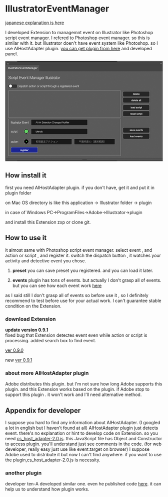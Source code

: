 # IllustratorEventManager

[japanese explanation is here](https://kawano-shuji.com/justdiary/2022/03/08/illustrator-extenion-illustratoreventmanager/)

I developed Extension to managemnt event on Illustrator like Photoshop script event manager.
I refered to Photoshop event manager. so this is similar with it.
but Illustrator doen't have event system like Photoshop.
so I use AIHostAdapter plugin. [you can get plugin from here](https://github.com/Adobe-CEP/CEP-Resources/tree/master/CEP_11.x/AIHostAdapter) and developed panel.

![panel](./readmeImg/panel.jpg)

## How install it

first you need AIHostAdapter plugin.
if you don't have, get it and put it in plugin folder

on Mac OS directory is like this
application -> Illustrator folder -> plugin

in case of Windows
PC->ProgramFiles->Adobe->Illustrator->plugin

and install this Extension zxp or clone git.

## How to use it

it almost same with Photoshop script event manager.
select event , and action or script , and register it.
switch the dispatch button , it watches your activity and detective event you chose.

1. **preset**
you can save preset you registered. and you can load it later.

2. **events**
plugin has tons of events. but actually I don't grasp all of events. but you can see how each event work [here](https://gist.github.com/tokyosheep/b5d6aa71821138c2d788258e0758c821)

as I said still I don't grasp all of events so before use it , so I definitely recommend to test before use for your actual work.
I can't guarantee stable condition on the Extension.

### download Extension

**update version 0.9.1**  
fixed bug that Extension detectes event even while action or script is processing.
added search box to find event.

[ver 0.9.0](https://kawano-shuji.com/strage/IllustratorEventManager_0_9.zxp)

new [ver 0.9.1](https://kawano-shuji.com/strage/IllustratorEventManager_0_9_1.zxp)

### about more AIHostAdapter plugin 

Adobe distributes this plugin.
but I'm not sure how long Adobe supports this plugin.
and this Extension works based on the plugin.
if Adobe stop to support this plugin . it won't work and I'll need alternative method.

## Appendix for developer

I suppose you hard to find any information about AIHostAdapter. (I googled a lot in english but I haven't found at all)
AIHostAdapter plugin just detects event. there's no explanation or hint to develop code on Extension.
so you need [cs_host_adapter-2.0.js](https://gist.github.com/tokyosheep/b5d6aa71821138c2d788258e0758c821).
this JavaScript file has Object and Constructor to access plugin.
you'll understand just see comments in the code. (for web developer, really easy just use like event.target on browser)
I suppose Adobe used to distribute it but now I can't find anywhere. if you want to use the plugin,cs_host_adapter-2.0.js is necessity.

### another plugin

developer ten-A developed similar one. even he published code [here](https://github.com/ten-A/EventAdapter).
it can help us to understand how plugin works.